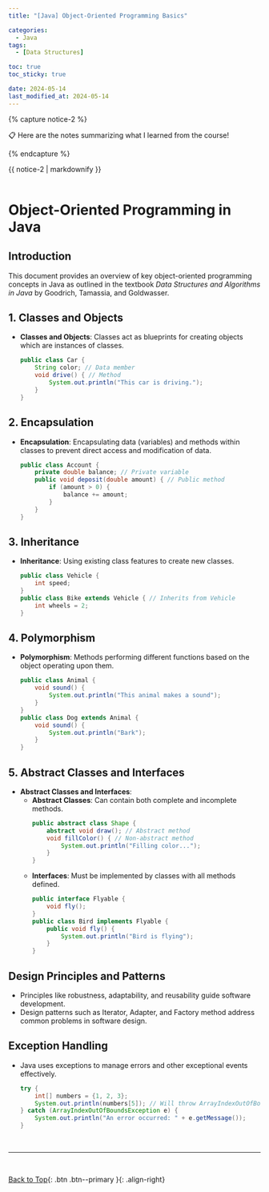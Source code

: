 ```yaml
---
title: "[Java] Object-Oriented Programming Basics"

categories:
  - Java
tags:
  - [Data Structures]

toc: true
toc_sticky: true

date: 2024-05-14
last_modified_at: 2024-05-14
---
```


{% capture notice-2 %}

📋 Here are the notes summarizing what I learned from the course!

  {% endcapture %}

<div class="notice--danger">{{ notice-2 | markdownify }}</div>

<br>


# Object-Oriented Programming in Java

## Introduction

This document provides an overview of key object-oriented programming concepts in Java as outlined in the textbook *Data Structures and Algorithms in Java* by Goodrich, Tamassia, and Goldwasser.

## 1. Classes and Objects
- **Classes and Objects**: Classes act as blueprints for creating objects which are instances of classes.
  ```java
  public class Car {
      String color; // Data member
      void drive() { // Method
          System.out.println("This car is driving.");
      }
  }
  ```

## 2. Encapsulation
- **Encapsulation**: Encapsulating data (variables) and methods within classes to prevent direct access and modification of data.
  ```java
  public class Account {
      private double balance; // Private variable
      public void deposit(double amount) { // Public method
          if (amount > 0) {
              balance += amount;
          }
      }
  }
  ```

## 3. Inheritance
- **Inheritance**: Using existing class features to create new classes.
  ```java
  public class Vehicle {
      int speed;
  }
  public class Bike extends Vehicle { // Inherits from Vehicle
      int wheels = 2;
  }
  ```

## 4. Polymorphism
- **Polymorphism**: Methods performing different functions based on the object operating upon them.
  ```java
  public class Animal {
      void sound() {
          System.out.println("This animal makes a sound");
      }
  }
  public class Dog extends Animal {
      void sound() {
          System.out.println("Bark");
      }
  }
  ```

## 5. Abstract Classes and Interfaces
- **Abstract Classes and Interfaces**:
  - **Abstract Classes**: Can contain both complete and incomplete methods.
    ```java
    public abstract class Shape {
        abstract void draw(); // Abstract method
        void fillColor() { // Non-abstract method
            System.out.println("Filling color...");
        }
    }
    ```
  - **Interfaces**: Must be implemented by classes with all methods defined.
    ```java
    public interface Flyable {
        void fly();
    }
    public class Bird implements Flyable {
        public void fly() {
            System.out.println("Bird is flying");
        }
    }
    ```

## Design Principles and Patterns
- Principles like robustness, adaptability, and reusability guide software development.
- Design patterns such as Iterator, Adapter, and Factory method address common problems in software design.

## Exception Handling
- Java uses exceptions to manage errors and other exceptional events effectively.
  ```java
  try {
      int[] numbers = {1, 2, 3};
      System.out.println(numbers[5]); // Will throw ArrayIndexOutOfBoundsException
  } catch (ArrayIndexOutOfBoundsException e) {
      System.out.println("An error occurred: " + e.getMessage());
  }
  ```

<br>

---

<br>

[Back to Top](#){: .btn .btn--primary }{: .align-right}

